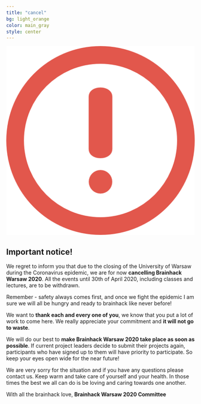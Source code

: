 ```yaml
---
title: "cancel"
bg: light_orange
color: main_gray
style: center
---
```


![Exclemation mark](img/em.png)

## Important notice!

We regret to inform you that due to the closing of the University of Warsaw during the Coronavirus epidemic, we are for now **cancelling Brainhack Warsaw 2020**. All the events until 30th of April 2020, including classes and lectures, are to be withdrawn.

Remember - safety always comes first, and once we fight the epidemic I am sure we will all be hungry and ready to brainhack like never before!

We want to **thank each and every one of you**, we know that you put a lot of work to come here. We really appreciate your commitment and **it will not go to waste**.

We will do our best to **make Brainhack Warsaw 2020 take place as soon as possible**. If current project leaders decide to submit their projects again, participants who have signed up to them will have priority to participate. So keep your eyes open wide for the near future! 

We are very sorry for the situation and if you have any questions please contact us. Keep warm and take care of yourself and your health. In those times the best we all can do is be loving and caring towards one another. 

With all the brainhack love,
**Brainhack Warsaw 2020 Committee**
